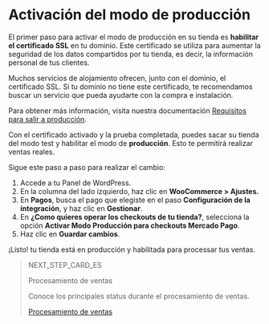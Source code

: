 # Activación del modo de producción

El primer paso para activar el modo de producción en su tienda es **habilitar el certificado SSL** en tu dominio. Este certificado se utiliza para aumentar la seguridad de los datos compartidos por tu tienda, es decir, la información personal de tus clientes.

Muchos servicios de alojamiento ofrecen, junto con el dominio, el certificado SSL. Si tu dominio no tiene este certificado, te recomendamos buscar un servicio que pueda ayudarte con la compra e instalación. 

Para obtener más información, visita nuestra documentación [Requisitos para salir a producción](https://www.mercadopago[FAKER][URL][DOMAIN]/developers/es/guides/online-payments/checkout-api/goto-production).

Con el certificado activado y la prueba completada, puedes sacar su tienda del modo test y habilitar el modo de **producción**. Esto te permitirá realizar ventas reales.

Sigue este paso a paso para realizar el cambio:

1. Accede a tu Panel de WordPress.
2. En la columna del lado izquierdo, haz clic en **WooCommerce > Ajustes.**
3. En **Pagos**, busca el pago que elegiste en el paso **Configuración de la integración**, y haz clic en **Gestionar**.
4. En **¿Como quieres operar los checkouts de tu tienda?**, selecciona la opción **Activar Modo Producción para checkouts Mercado Pago**. 
5. Haz clic en **Guardar cambios**.

¡Listo! tu tienda está en producción y habilitada para processar tus ventas.

> NEXT_STEP_CARD_ES
>
> Procesamiento de ventas
>
> Conoce los principales status durante el procesamiento de ventas.
>
> [Procesamiento de ventas](https://www.mercadopago[FAKER][URL][DOMAIN]/developers/es/guides/plugins/woocommerce/sales-processing)

